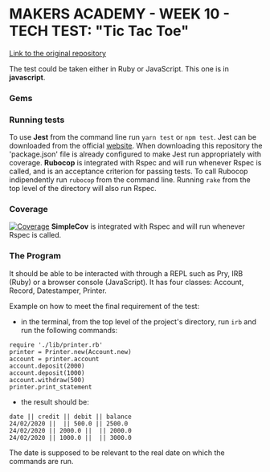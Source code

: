 # MAKERS ACADEMY - WEEK 10 - TECH TEST: "Tic Tac Toe"
[Link to the original repository](https://github.com/makersacademy/course/blob/master/individual_challenges/tic_tac_toe.md)

The test could be taken either in Ruby or JavaScript. This one is in __javascript__.

### Gems


### Running tests
To use __Jest__ from the command line run `yarn test` or `npm test`. Jest can be downloaded from the official [website](https://jestjs.io/docs/en/getting-started.html). When downloading this repository the 'package.json' file is already configured to make Jest run appropriately with coverage.
__Rubocop__ is integrated with Rspec and will run whenever Rspec is called, and is an acceptance criterion for passing tests.
To call Rubocop indipendently run `rubocop` from the command line.
Running `rake` from the top level of the directory will also run Rspec.

### Coverage
[![Coverage](https://Marcellofabbri.github.io/Bank-Tech-Test/badge.svg)](https://github.com/Marcellofabbri/Bank-Tech-Test)
__SimpleCov__ is integrated with Rspec and will run whenever Rspec is called.

### The Program
It should be able to be interacted with through a REPL such as Pry, IRB (Ruby) or a browser console (JavaScript).
It has four classes: Account, Record, Datestamper, Printer.

Example on how to meet the final requirement of the test:
- in the terminal, from the top level of the project's directory, run `irb` and run the following commands:
```
require './lib/printer.rb'
printer = Printer.new(Account.new)
account = printer.account
account.deposit(2000)
account.deposit(1000)
account.withdraw(500)
printer.print_statement
```
- the result should be:
```
date || credit || debit || balance
24/02/2020 ||  || 500.0 || 2500.0
24/02/2020 || 2000.0 ||  || 2000.0
24/02/2020 || 1000.0 ||  || 3000.0
```
The date is supposed to be relevant to the real date on which the commands are run.